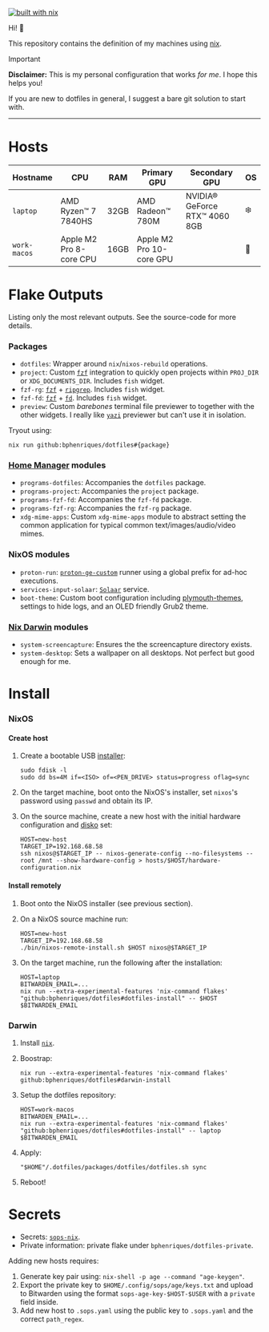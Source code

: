 [![built with nix](https://builtwithnix.org/badge.svg)](https://builtwithnix.org)

Hi! 👋 

This repository contains the definition of my machines using [nix](https://nixos.org/).

> [!IMPORTANT]
> **Disclaimer:** This is my personal configuration that works _for me_. I hope this helps you!
> 
> If you are new to dotfiles in general, I suggest a bare git solution to start with.

----

# Hosts

| Hostname     | CPU                     | RAM  | Primary GPU              | Secondary GPU                 | OS |
|--------------|-------------------------|------|--------------------------|-------------------------------|----|
| `laptop`     | AMD Ryzen™ 7 7840HS     | 32GB | AMD Radeon™ 780M         | NVIDIA® GeForce RTX™ 4060 8GB | ❄️ |
| `work-macos` | Apple M2 Pro 8-core CPU | 16GB | Apple M2 Pro 10-core GPU |                               | 🍏 |

# Flake Outputs

Listing only the most relevant outputs. See the source-code for more details.

### Packages

- `dotfiles`: Wrapper around `nix`/`nixos-rebuild` operations.
- `project`: Custom [`fzf`](https://github.com/junegunn/fzf) integration to quickly open projects within `PROJ_DIR` or `XDG_DOCUMENTS_DIR`. Includes `fish` widget.
- `fzf-rg`: [`fzf`](https://github.com/junegunn/fzf) + [`ripgrep`](https://github.com/BurntSushi/ripgrep). Includes `fish` widget.
- `fzf-fd`: [`fzf`](https://github.com/junegunn/fzf) + [`fd`](https://github.com/sharkdp/fd). Includes `fish` widget.
- `preview`: Custom _barebones_ terminal file previewer to together with the other widgets. I really like [`yazi`](https://yazi-rs.github.io/) previewer but can't use it in isolation.

Tryout using:
```shell
nix run github:bphenriques/dotfiles#{package}
```

### [Home Manager](https://github.com/nix-community/home-manager) modules

- `programs-dotfiles`: Accompanies the `dotfiles` package.
- `programs-project`: Accompanies the `project` package.
- `programs-fzf-fd`: Accompanies the `fzf-fd` package.
- `programs-fzf-rg`: Accompanies the `fzf-rg` package.
- `xdg-mime-apps`: Custom `xdg-mime-apps` module to abstract setting the common application for typical common text/images/audio/video mimes.

### NixOS modules

- `proton-run`: [`proton-ge-custom`](https://github.com/GloriousEggroll/proton-ge-custom) runner using a global prefix for ad-hoc executions.
- `services-input-solaar`: [`Solaar`]([https://github.com/GloriousEggroll/proton-ge-custom](https://github.com/pwr-Solaar/Solaar)) service.
- `boot-theme`: Custom boot configuration including [plymouth-themes](https://github.com/adi1090x/plymouth-themes), settings to hide logs, and an OLED friendly Grub2 theme.

### [Nix Darwin](https://github.com/LnL7/nix-darwin) modules

- `system-screencapture`: Ensures the the screencapture directory exists.
- `system-desktop`: Sets a wallpaper on all desktops. Not perfect but good enough for me.

# Install

### NixOS

#### Create host

1. Create a bootable USB [installer](https://nixos.org/download/):
   ```shell
   sudo fdisk -l
   sudo dd bs=4M if=<ISO> of=<PEN_DRIVE> status=progress oflag=sync
   ```

2. On the target machine, boot onto the NixOS's installer, set `nixos`'s password using `passwd` and obtain its IP.
3. On the source machine, create a new host with the initial hardware configuration and [disko](https://github.com/nix-community/disko) set:
   ```shell
   HOST=new-host
   TARGET_IP=192.168.68.58
   ssh nixos@$TARGET_IP -- nixos-generate-config --no-filesystems --root /mnt --show-hardware-config > hosts/$HOST/hardware-configuration.nix
   ```

#### Install remotely

1. Boot onto the NixOS installer (see previous section).
2. On a NixOS source machine run:
    ```shell
    HOST=new-host
    TARGET_IP=192.168.68.58
    ./bin/nixos-remote-install.sh $HOST nixos@$TARGET_IP
    ```

3. On the target machine, run the following after the installation:
    ```shell
    HOST=laptop
    BITWARDEN_EMAIL=...
    nix run --extra-experimental-features 'nix-command flakes' "github:bphenriques/dotfiles#dotfiles-install" -- $HOST $BITWARDEN_EMAIL
    ```

### Darwin

1. Install [`nix`](https://nixos.org/manual/nix/stable/installation/installing-binary.html).
2. Boostrap:
   ```shell
   nix run --extra-experimental-features 'nix-command flakes' github:bphenriques/dotfiles#darwin-install
   ```
   
3. Setup the dotfiles repository:
   ```shell
   HOST=work-macos
   BITWARDEN_EMAIL=...
   nix run --extra-experimental-features 'nix-command flakes' "github:bphenriques/dotfiles#dotfiles-install" -- laptop $BITWARDEN_EMAIL
   ```

5. Apply:
   ```shell
   "$HOME"/.dotfiles/packages/dotfiles/dotfiles.sh sync
   ```

6. Reboot!

# Secrets

- Secrets: [`sops-nix`](https://github.com/Mic92/sops-nix).
- Private information: private flake under `bphenriques/dotfiles-private`.

Adding new hosts requires:
1. Generate key pair using: `nix-shell -p age --command "age-keygen"`.
2. Export the private key to `$HOME/.config/sops/age/keys.txt` and upload to Bitwarden using the format `sops-age-key-$HOST-$USER` with a `private` field inside.
3. Add new host to `.sops.yaml` using the public key to `.sops.yaml` and the correct `path_regex`.
